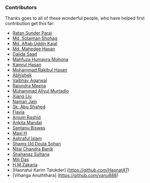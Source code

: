 ### Contributors

Thanks goes to all of these wonderful people, who have helped first contribution get this far:

- [Ratan Sunder Parai](https://github.com/ratanparai)
- [Md. Solaiman Shohag](https://github.com/cseshohag)
- [Md. Aftab Uddin Kajal](https://github.com/aftabkajal)
- [Md. Mahedee Hasan](https://github.com/mahedee)
- [Dalida Saad](https://github.com/saaddalida)
- [Mahfuza Humayra Mohona](https://github.com/mhmohona)
- [Kamrul Hasan](https://github.com/kamruldotnet)
- [Mohammad Rakibul Hasan](https://github.com/ahmedRakib)
- [Abhishek](https://github.com/unkemptArc99)
- [Vaibhav Agarwal](https://github.com/vaibhavagarwal220)
- [Raivndra Meena](https://github.com/rmeena840)
- [Muhammad Aliyul Murtadlo](https://github.com/mmdiyul)
- [Xiang Liu](https://github.com/thegodland)
- [Naman Jain](https://github.com/namanjain323232)
- [Sk. Abu Shahed](https://github.com/skshahed)
- [Flavia](https://github.com/flaviamedici)
- [Anjum Rashid](https://github.com/bijoy26)
- [Ankita Mandal](https://github.com/GoGi2712)
- [Santanu Biswas](https://github.com/SantanuxD)
- [Maxi H](https://github.com/maxihcoza/)
- [Ashraful Islam](https://github.com/ashrafulais)
- [Shams Ud Doula Sohan](https://github.com/sohan093007)
- [Nitai Chandra Banik](https://github.com/NitaiBanik)
- [Shahanaz Sultana](https://github.com/shahanazdev19)
- [Mili Das](https://github.com/MiliDas)
- [H.M.Zakaria](https://github.com/Hasanzakaria)
- [Hasnatul Karim Talukder] (https://github.com/Hasnat47)
- [Vihanga Anuththara] (https://github.com/vanu888)